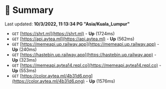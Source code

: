 # 📖 Summary
Last updated: **10/3/2022, 11:13:34 PG "Asia/Kuala_Lumpur"**

- `GET` [https://shrt.ml](https://shrt.ml) - **Up** (1724ms)
- `GET` [https://api.aytea.ml](https://api.aytea.ml) - **Up** (562ms)
- `GET` [https://memeapi.up.railway.app](https://memeapi.up.railway.app) - **Up** (240ms)
- `GET` [https://hastebin.up.railway.app](https://hastebin.up.railway.app) - **Up** (323ms)
- `GET` [https://memeapi.aytea14.repl.co](https://memeapi.aytea14.repl.co) - **Up** (553ms)
- `GET` [https://color.aytea.ml/4b31d6.png](https://color.aytea.ml/4b31d6.png) - **Up** (1576ms)
